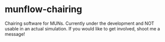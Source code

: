 # munflow-chairing
Chairing software for MUNs. Currently under the development and NOT usable in an actual simulation. If you would like to get involved, shoot me a message!
